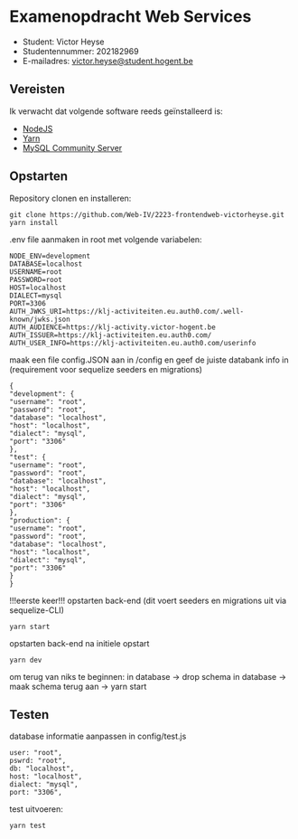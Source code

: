 # Examenopdracht Web Services

- Student: Victor Heyse
- Studentennummer: 202182969
- E-mailadres: victor.heyse@student.hogent.be

## Vereisten

Ik verwacht dat volgende software reeds geïnstalleerd is:

- [NodeJS](https://nodejs.org)
- [Yarn](https://yarnpkg.com)
- [MySQL Community Server](https://dev.mysql.com/downloads/mysql/)

## Opstarten

Repository clonen en installeren:

    git clone https://github.com/Web-IV/2223-frontendweb-victorheyse.git
    yarn install

.env file aanmaken in root met volgende variabelen:

    NODE_ENV=development
    DATABASE=localhost
    USERNAME=root
    PASSWORD=root
    HOST=localhost
    DIALECT=mysql
    PORT=3306
    AUTH_JWKS_URI=https://klj-activiteiten.eu.auth0.com/.well-known/jwks.json
    AUTH_AUDIENCE=https://klj-activity.victor-hogent.be
    AUTH_ISSUER=https://klj-activiteiten.eu.auth0.com/
    AUTH_USER_INFO=https://klj-activiteiten.eu.auth0.com/userinfo

maak een file config.JSON aan in /config en geef de juiste databank info in
(requirement voor sequelize seeders en migrations)

    {
    "development": {
    "username": "root",
    "password": "root",
    "database": "localhost",
    "host": "localhost",
    "dialect": "mysql",
    "port": "3306"
    },
    "test": {
    "username": "root",
    "password": "root",
    "database": "localhost",
    "host": "localhost",
    "dialect": "mysql",
    "port": "3306"
    },
    "production": {
    "username": "root",
    "password": "root",
    "database": "localhost",
    "host": "localhost",
    "dialect": "mysql",
    "port": "3306"
    }
    }

!!!eerste keer!!! opstarten back-end (dit voert seeders en migrations uit via sequelize-CLI)

    yarn start

opstarten back-end na initiele opstart

    yarn dev

om terug van niks te beginnen: in database -> drop schema in database -> maak schema terug aan -> yarn start

## Testen

database informatie aanpassen in config/test.js

    user: "root",
    pswrd: "root",
    db: "localhost",
    host: "localhost",
    dialect: "mysql",
    port: "3306",

test uitvoeren:

    yarn test
